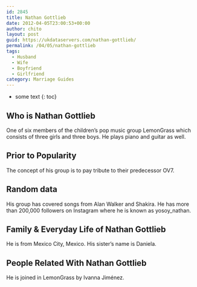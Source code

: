 ```yaml
---
id: 2845
title: Nathan Gottlieb
date: 2012-04-05T23:00:53+00:00
author: chito
layout: post
guid: https://ukdataservers.com/nathan-gottlieb/
permalink: /04/05/nathan-gottlieb
tags:
  - Husband
  - Wife
  - Boyfriend
  - Girlfriend
category: Marriage Guides
---
```


* some text
{: toc}
          
          
## Who is  Nathan Gottlieb
                  
                  
                  
One of six members of the children&#8217;s pop music group LemonGrass which consists of three girls and three boys. He plays piano and guitar as well. 
                  
                
                
                
## Prior to Popularity 
                  
                  
                  
The concept of his group is to pay tribute to their predecessor OV7. 
                  
                
                
                
## Random data 
                  
                  
                  
His group has covered songs from Alan Walker and Shakira. He has more than 200,000 followers on Instagram where he is known as yosoy_nathan. 
                  
                
                
                
## Family & Everyday Life of Nathan Gottlieb
                  
                  
                  
He is from Mexico City, Mexico. His sister&#8217;s name is Daniela. 
                  
                
                
                
## People Related With  Nathan Gottlieb
                  
                  
                  
He is joined in LemonGrass by Ivanna Jiménez. 
                  
                
              
            
          
          
          
    
    
  

